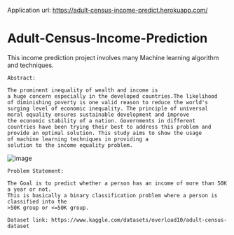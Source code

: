 Application url: https://adult-census-income-predict.herokuapp.com/
# Adult-Census-Income-Prediction
This income prediction project involves many Machine learning algorithm and techniques. 
```
Abstract:
```
```
The prominent inequality of wealth and income is
a huge concern especially in the developed countries.The likelihood
of diminishing poverty is one valid reason to reduce the world's
surging level of economic inequality. The principle of universal
moral equality ensures sustainable development and improve
the economic stability of a nation. Governments in different
countries have been trying their best to address this problem and
provide an optimal solution. This study aims to show the usage
of machine learning techniques in providing a
solution to the income equality problem.
```

![image](https://user-images.githubusercontent.com/100744141/184231837-c046a480-b7c7-41e5-b381-eb2371024975.png)

```
Problem Statement:
```

```
The Goal is to predict whether a person has an income of more than 50K a year or not.
This is basically a binary classification problem where a person is classified into the
>50K group or <=50K group.
```

```
Dataset link: https://www.kaggle.com/datasets/overload10/adult-census-dataset
```
